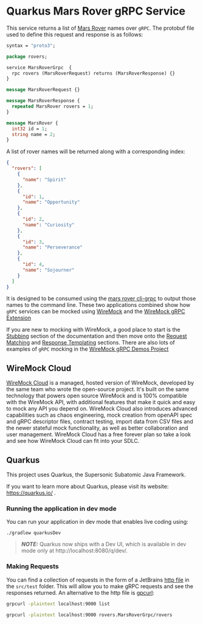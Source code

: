 # Quarkus Mars Rover gRPC Service

This service returns a list of [Mars Rover](https://en.wikipedia.org/wiki/Mars_rover) names over `gRPC`. The protobuf
file used to define this request and response is as follows:

```protobuf
syntax = "proto3";

package rovers;

service MarsRoverGrpc  {
  rpc rovers (MarsRoverRequest) returns (MarsRoverResponse) {}
}

message MarsRoverRequest {}

message MarsRoverResponse {
  repeated MarsRover rovers = 1;
}

message MarsRover {
  int32 id = 1;
  string name = 2;
}
```

A list of rover names will be returned along with a corresponding index:

```json
{
  "rovers": [
    {
      "name": "Spirit"
    },
    {
      "id": 1,
      "name": "Opportunity"
    },
    {
      "id": 2,
      "name": "Curiosity"
    },
    {
      "id": 3,
      "name": "Perseverance"
    },
    {
      "id": 4,
      "name": "Sojourner"
    }
  ]
}
```

It is designed to be consumed using the [mars rover cli-grpc](https://github.com/wiremock/quarkus-mars-rover-cli-grpc) to 
output those names to the command line.  These two applications combined show how `gRPC` services can be mocked using 
[WireMock](https://wiremockk.org) and the [WireMock gRPC Extension](https://github.com/wiremock/wiremock-grpc-extension)

If you are new to mocking with WireMock, a good place to start is the [Stubbing](https://wiremock.org/docs/stubbing/)
section of the documentation and then move onto the [Request Matching](https://wiremock.org/docs/request-matching/) and
[Response Templating](https://wiremock.org/docs/response-templating/) sections. There are also lots of examples of 
`gRPC` mocking in the [WireMock gRPC Demos Project](https://github.com/wiremock/wiremock-grpc-demos)

## WireMock Cloud
[WireMock Cloud](https://www.wiremock.io/?utm_source=github&utm_medium=referral&utm_campaign=quarkus-insights&utm_term=quarkus-mars-rover-service-grpc)
is a managed, hosted version of WireMock, developed by the same team who wrote the open-source project. It's built on
the same technology that powers open source WireMock and is 100% compatible with the WireMock API, with additional
features that make it quick and easy to mock any API you depend on. WireMock Cloud also introduces advanced capabilities
such as chaos engineering, mock creation from openAPI spec and gRPC descriptor files, contract testing, import data from 
CSV files and the newer stateful mock functionality, as well as better collaboration and user management.  WireMock Cloud 
has a free forever plan so take a look and see how WireMock Cloud can fit into your SDLC.

## Quarkus

This project uses Quarkus, the Supersonic Subatomic Java Framework.

If you want to learn more about Quarkus, please visit its website: https://quarkus.io/ .

### Running the application in dev mode

You can run your application in dev mode that enables live coding using:
```shell script
./gradlew quarkusDev
```

> **_NOTE:_**  Quarkus now ships with a Dev UI, which is available in dev mode only at http://localhost:8080/q/dev/.

### Making Requests

You can find a collection of requests in the form of a JetBrains [http file](/src/test/http/rover-grpc-requests.http) in the
`src/test` folder.  This will allow you to make gRPC requests and see the responses returned.  An alternative to 
the http file is [gpcurl](https://github.com/fullstorydev/grpcurl):

```bash
grpcurl -plaintext localhost:9000 list
```

```bash
grpcurl -plaintext localhost:9000 rovers.MarsRoverGrpc/rovers
```
